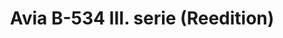 ---
title: "Avia B-534 III. serie (Reedition)"
price: 2750.00 
desc: "PROFIPACK, Avia B-534 III. serie (Reedition), razmera: 1/48"
img_path: "/assets/img/8191.jpg"
brand: AMMO
available: true
special_offer: false
new: false
soon: false
cat: "Plasticne-Makete"
subcat: "PM-EDUARD"
subsubcat: ""
---